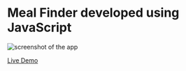 # Meal Finder developed using JavaScript
 
![screenshot of the app](https://raw.githubusercontent.com/praveenorugantitech/praveenorugantitech-javascript/master/0_Projects/praveenoruganti-meal-finder/screenshot.PNG "Meal Finder")


[Live Demo](https://praveenorugantitech.github.io/praveenorugantitech-javascript/0_Projects/Demo/praveenoruganti-meal-finder)


